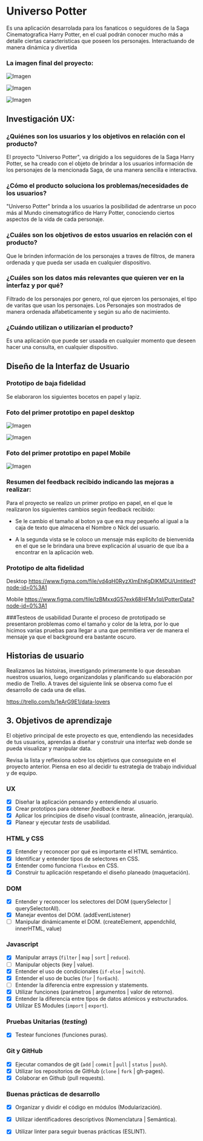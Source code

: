 # Universo Potter

Es una aplicación desarrolada para los fanaticos o seguidores de la Saga Cinematografica Harry Potter, en el cual podrán conocer mucho más a detalle ciertas caracteristicas que poseen los personajes. Interactuando de manera dinámica y divertida

  ### La imagen final del proyecto:

![Imagen](img/vista-uno.png)

![Imagen](img/vista-dos.png)

![Imagen](img/vista-tres.png)


## Investigación UX:

### ¿Quiénes son los usuarios y los objetivos en relación con el producto?

  El proyecto "Universo Potter", va dirigido a los seguidores de la Saga Harry Potter, se ha creado con el objeto de brindar a los usuarios información de los personajes de la mencionada Saga, de una manera sencilla e interactiva.

### ¿Cómo el producto soluciona los problemas/necesidades de los usuarios?

  "Universo Potter" brinda a los usuarios la posibilidad de adentrarse un poco más al Mundo cinematográfico de Harry Potter, conociendo ciertos aspectos de la vida de cada personaje.

### ¿Cuáles son los objetivos de estos usuarios en relación con el producto?
  Que le brinden información de los personajes a traves de filtros, de manera ordenada y que pueda ser usada en cualquier dispositivo.

### ¿Cuáles son los datos más relevantes que quieren ver en la interfaz y por qué?
Filtrado de los personajes por genero, rol que ejercen los personajes, el tipo de varitas que usan los personajes. Los Personajes son mostrados de manera ordenada alfabeticamente y según su año de nacimiento.

### ¿Cuándo utilizan o utilizarían el producto?
Es una aplicación que puede ser usaada en cualquier momento que deseen hacer una consulta, en cualquier dispositivo.


## Diseño de la Interfaz de Usuario

### Prototipo de baja fidelidad
Se elaboraron los siguientes bocetos en papel y lapiz.

### Foto del primer prototipo en papel desktop

![Imagen](img/unoydos.jpg)

![Imagen](img/tres.jpg)

### Foto del primer prototipo en papel Mobile

![Imagen](img/mobile.jpg)

### Resumen del feedback recibido indicando las mejoras a realizar:

  Para el proyecto se realizo un primer protipo en papel, en el que le realizaron los siguientes cambios según feedback recibido:
  * Se le cambio el tamaño al boton ya que era muy pequeño al igual a la caja de texto que almacena el Nombre o Nick del usuario.

  * A la segunda vista se le coloco un mensaje  más explicito de bienvenida en el que se le brindara una breve explicación al usuario de que iba a encontrar en la aplicación web.


### Prototipo de alta fidelidad

Desktop
https://www.figma.com/file/vd4qH0RyzXImEhKgDlKMDU/Untitled?node-id=0%3A1

Mobile
https://www.figma.com/file/lzBMxxdG57exk68HFMv1ql/PotterData?node-id=0%3A1


###Testeos de usabilidad
Durante el proceso de prototipado se presentaron problemas como el tamaño y color de la letra, por lo que hicimos varias pruebas para llegar a una que permitiera ver de manera el mensaje ya que el background era bastante oscuro.


## Historias de usuario

Realizamos las histoiras, investigando primeramente lo que deseaban nuestros usuarios, luego organizandolas y planificando su elaboración por medio de Trello. A traves del siguiente link se observa como fue el desarrollo de cada una de ellas.

https://trello.com/b/1eArG9E1/data-lovers


 ## 3. Objetivos de aprendizaje

El objetivo principal de este proyecto es que, entendiendo las necesidades de
tus usuarios, aprendas a diseñar y construir una interfaz web donde se pueda
visualizar y manipular data.

Revisa la lista y reflexiona sobre los objetivos que conseguiste en el
proyecto anterior. Piensa en eso al decidir tu estrategia de trabajo individual
y de equipo.

### UX

- [X] Diseñar la aplicación pensando y entendiendo al usuario.
- [X] Crear prototipos para obtener _feedback_ e iterar.
- [X] Aplicar los principios de diseño visual (contraste, alineación, jerarquía).
- [X] Planear y ejecutar _tests_ de usabilidad.

### HTML y CSS

- [X] Entender y reconocer por qué es importante el HTML semántico.
- [X] Identificar y entender tipos de selectores en CSS.
- [X] Entender como funciona `flexbox` en CSS.
- [X] Construir tu aplicación respetando el diseño planeado (maquetación).

### DOM

- [X] Entender y reconocer los selectores del DOM (querySelector | querySelectorAll).
- [X] Manejar eventos del DOM. (addEventListener)
- [ ] Manipular dinámicamente el DOM. (createElement, appendchild, innerHTML, value)

### Javascript

- [X] Manipular arrays (`filter` | `map` | `sort` | `reduce`).
- [ ] Manipular objects (key | value).
- [X] Entender el uso de condicionales (`if-else` | `switch`).
- [X] Entender el uso de bucles (`for` | `forEach`).
- [ ] Entender la diferencia entre expression y statements.
- [X] Utilizar funciones (parámetros | argumentos | valor de retorno).
- [X] Entender la diferencia entre tipos de datos atómicos y estructurados.
- [X] Utilizar ES Modules (`import` | `export`).

### Pruebas Unitarias (_testing_)
- [X] Testear funciones (funciones puras).

### Git y GitHub
- [X] Ejecutar comandos de git (`add` | `commit` | `pull` | `status` | `push`).
- [X] Utilizar los repositorios de GitHub (`clone` | `fork` | gh-pages).
- [X] Colaborar en Github (pull requests).

### Buenas prácticas de desarrollo
- [X] Organizar y dividir el código en módulos (Modularización).
- [X] Utilizar identificadores descriptivos (Nomenclatura | Semántica).
- [X] Utilizar linter para seguir buenas prácticas (ESLINT).

